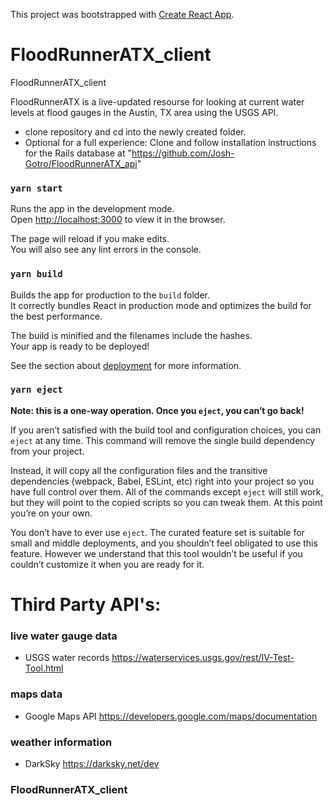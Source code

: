 This project was bootstrapped with [Create React App](https://github.com/facebook/create-react-app).

# FloodRunnerATX_client

FloodRunnerATX_client

FloodRunnerATX is a live-updated resourse for looking at current water levels at flood gauges in the Austin, TX area using the USGS API.  

- clone repository and cd into the newly created folder. 
- Optional for a full experience: Clone and follow installation instructions for the Rails database at "https://github.com/Josh-Gotro/FloodRunnerATX_api"



### `yarn start`

Runs the app in the development mode.<br />
Open [http://localhost:3000](http://localhost:3000) to view it in the browser.

The page will reload if you make edits.<br />
You will also see any lint errors in the console.


### `yarn build`

Builds the app for production to the `build` folder.<br />
It correctly bundles React in production mode and optimizes the build for the best performance.

The build is minified and the filenames include the hashes.<br />
Your app is ready to be deployed!

See the section about [deployment](https://facebook.github.io/create-react-app/docs/deployment) for more information.

### `yarn eject`

**Note: this is a one-way operation. Once you `eject`, you can’t go back!**

If you aren’t satisfied with the build tool and configuration choices, you can `eject` at any time. This command will remove the single build dependency from your project.

Instead, it will copy all the configuration files and the transitive dependencies (webpack, Babel, ESLint, etc) right into your project so you have full control over them. All of the commands except `eject` will still work, but they will point to the copied scripts so you can tweak them. At this point you’re on your own.

You don’t have to ever use `eject`. The curated feature set is suitable for small and middle deployments, and you shouldn’t feel obligated to use this feature. However we understand that this tool wouldn’t be useful if you couldn’t customize it when you are ready for it.


# Third Party API's:

### live water gauge data
- USGS water records
https://waterservices.usgs.gov/rest/IV-Test-Tool.html

### maps data
- Google Maps API
https://developers.google.com/maps/documentation

### weather information
- DarkSky
https://darksky.net/dev

### FloodRunnerATX_client
